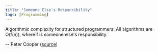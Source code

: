 ```yaml
---
title: "Someone Else's Responsibility"
tags: [Programming]
---
```


Algorithmic complexity for structured programmers: All algorithms are O(f(n)),
where f is someone else's responsibility.

-- Peter Cooper ([source][source])

[source]: https://twitter.com/CodeWisdom/status/169815751463673857

